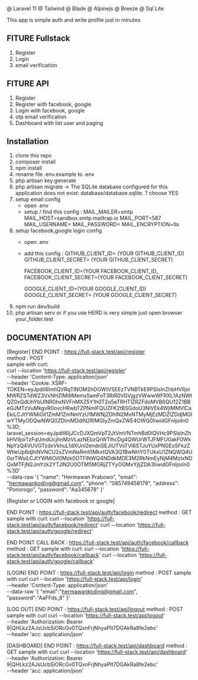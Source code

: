 @ Laravel 11
@ Tailwind
@ Blade
@ Alpinejs
@ Breeze
@ Sql Lite

This app is simple auth and write profile just in minutes

## FITURE Fullstack
1. Register
2. Login
4. email verification

## FITURE API
1. Register
2. Register with facebook, google
3. Login with facebook, google
4. otp email verification
5. Dashboard with list user and paging
   

## Installation

1. clone this repo
2. composer install
3. npm install
4. rename file .env.example to .env
5. php artisan key:generate
6. php artisan migrate -> The SQLite database configured for this application does not exist: database/database.sqlite.  ? choose YES
7. setup email config
    - open .env
    - setup / find this config :
       MAIL_MAILER=smtp
       MAIL_HOST=sandbox.smtp.mailtrap.io
       MAIL_PORT=587
       MAIL_USERNAME=<YOUR MAIL USERNAME >
       MAIL_PASSWORD=<YOUR MAIL PASSWORD>
       MAIL_ENCRYPTION=tls
8. setup facebook,google login config
    - open .env
    - add this config  :
       GITHUB_CLIENT_ID= (YOUR GITHUB_CLIENT_ID)
        GITHUB_CLIENT_SECRET= (YOUR GITHUB_CLIENT_SECRET)
         
        FACEBOOK_CLIENT_ID=(YOUR FACEBOOK_CLIENT_ID_
        FACEBOOK_CLIENT_SECRET=(YOUR FACEBOOK_CLIENT_SECRET)
         
        GOOGLE_CLIENT_ID=(YOUR GOOGLE_CLIENT_ID)
        GOOGLE_CLIENT_SECRET= (YOUR GOOGLE_CLIENT_SECRET)
9. npm run dev/build
10. php artisan serv or if you use HERD is very simple just open browser your_folder.test

## DOCUMENTATION API
[Register]
END POINT : https://full-stack.test/api/register <br />
method : POST <br />
sample with curl:<br />
curl --location 'https://full-stack.test/api/register' \
--header 'Content-Type: application/json' \
--header 'Cookie: XSRF-TOKEN=eyJpdiI6ImliQVRqTlNOM2hDOWtVSEEzTVNBTkE9PSIsInZhbHVlIjoiMWRZSTdWZ3VxNHZIMi9Mems5amFoT3RiR0VGVjgzVWwwWFRXL1AzNWtQZ0xQdUhYbUlNR0hxNVFnMXZ5Y1h0T2o5eTRHTlZRZFdoMVB6QU12Z1BBeGJMTzVuMkgvR0ovcHRwbTZPNmlFQUZFK2tBSGdoU3NlVEk4WjlMMVlCaEkiLCJtYWMiOiI1ZmM1ZmNmYzU1MWNjZDhlN2MxNTMyMjEzMDZlZDdjMGIwYTMyODQwNWQ0ZDlmMDdlN2RlMGIyZmQxZWE4OWQ0IiwidGFnIjoiIn0%3D; laravel_session=eyJpdiI6IjJCcDJXQmVpT2JtVmVNTmhBd0lQVHc9PSIsInZhbHVlIjoiTzFqUmdUcjhnMzVLazNEbzQrWTlhcDg4QWUrWTJFMFU0akF0WkNpYzQ4VUVGTzdxVkhuL1dXUnI2endnSEJIUTVsTVl6STJuYUxPNGExSFkzZWtleUp6djhiNVNCU2xZVmNaRmt0MkxtQVA3Q1BwNHY0TUkxU1ZNQWQ4U0srTWsiLCJtYWMiOiI0Mzk0OTFlNWQ4NDdkMDE3M2RkNmEyNjM4MzIxNDQxMTFjN2JmYzk2YTJlN2U0OTM5MGRjZTYyOGMxYjljZDA3IiwidGFnIjoiIn0%3D' \
--data-raw '{
    "name": "Hermawan Prabowo",
    "email": "hermawankoding@gmail.com",
    "phone": "085749458179",
    "address": "Ponorogo",
    "password": "Aa345678"
}'

[Register or LOGIN with facebook or google]
    
END POINT : https://full-stack.test/api/auth/facebook/redirect
method : GET
sample with curl:
curl --location 'https://full-stack.test/api/auth/facebook/redirect'
curl --location 'https://full-stack.test/api/auth/google/redirect'

END POINT CALL BACK : https://full-stack.test/api/auth/facebook/callback
method : GET
sample with curl:
curl --location 'https://full-stack.test/api/auth/facebook/callback'
curl --location 'https://full-stack.test/api/auth/google/callback'

[LOGIN]
END POINT : https://full-stack.test/api/login
method : POST
sample with curl
curl --location 'https://full-stack.test/api/login' \
--header 'Content-Type: application/json' \
--data-raw '{
    "email":"hermawankoding@gmail.com",
    "password":"AaFFds_8"
}'

[LOG OUT]
END POINT : https://full-stack.test/api/logout
method : POST
sample with curl
curl --location 'https://full-stack.test/api/logout' \
--header 'Authorization: Bearer 9|QHLkz2AJsUcbSiORcGv0TQxnFrjNhyaPlt7DGAkRa8fe2ebc' \
--header 'acc: application/json'

[DASHBOARD]
END POINT : https://full-stack.test/api/dashboard
method : GET
sample with curl
curl --location 'https://full-stack.test/api/dashboard' \
--header 'Authorization: Bearer 9|QHLkz2AJsUcbSiORcGv0TQxnFrjNhyaPlt7DGAkRa8fe2ebc' \
--header 'acc: application/json'


